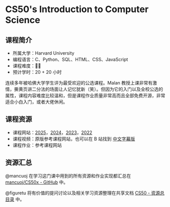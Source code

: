 # CS50's Introduction to Computer Science

## 课程简介

- 所属大学：Harvard University
- 编程语言：C、Python、SQL、HTML、CSS、JavaScript
- 课程难度：🌟🌟
- 预计学时：20 + 20 小时

连续多年被哈佛大学学生评为最受欢迎的公选课程。Malan 教授上课非常有激情，撕黄页讲二分法的场面让人记忆犹新（笑）。但因为它的入门以及全校公选的属性，课程内容难度比较温和，但是课程作业质量非常高而且全部免费开源，非常适合小白入门，或者大佬休闲。

## 课程资源

- 课程网站：[2025](https://cs50.harvard.edu/x/2025/)，[2024](https://cs50.harvard.edu/x/2024/)，[2023](https://cs50.harvard.edu/x/2023/)，[2022](https://cs50.harvard.edu/x/2022/)
- 课程视频：原版参考课程网站，也可以在 B 站找到 [中文字幕版](https://www.bilibili.com/video/BV1HW4y1A7Yi)
- 课程作业：参考课程网站

## 资源汇总

@mancuoj 在学习这门课中用到的所有资源和作业实现都汇总在 [mancuoj/CS50x - GitHub](https://github.com/mancuoj/CS50x) 中。

@figuretu 将有价值的提问讨论以及相关学习资源整理在共享文档 [CS50 - 资源总目录](https://uufyjevghz.feishu.cn/docx/DP78d2U5TosTOTx9QCbcjp8GnBh) 中。
